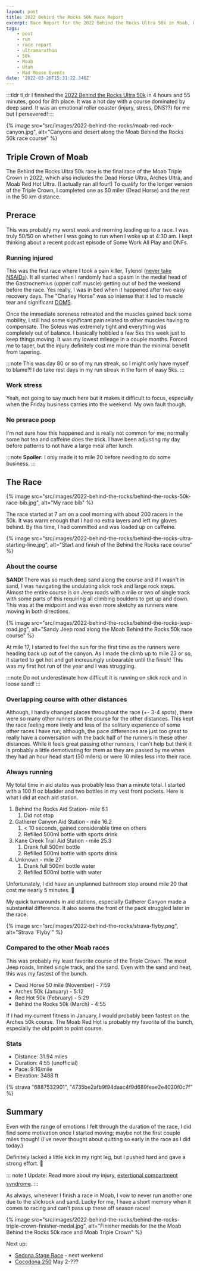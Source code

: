 ```yaml
---
layout: post
title: 2022 Behind the Rocks 50k Race Report
excerpt: Race Report for the 2022 Behind the Rocks Ultra 50k in Moab, Utah. I finished 8th in 4:55.
tags:
    - post
    - run
    - race report
    - ultramarathon
    - 50k
    - Moab
    - Utah
    - Mad Moose Events
date: '2022-03-26T15:31:22.346Z'
---
```

:::tldr
tl;dr I finished the [2022 Behind the Rocks Ultra 50k](https://www.madmooseevents.com/behind-the-rocks-home) in 4 hours and 55 minutes, good for 8th place. It was a hot day with a course dominated by deep sand. It was an emotional roller coaster (injury, stress, DNS??) for me but I persevered!
:::

{% image src="src/images/2022-behind-the-rocks/moab-red-rock-canyon.jpg", alt="Canyons and desert along the Moab Behind the Rocks 50k race course" %}

## Triple Crown of Moab

The Behind the Rocks Ultra 50k race is the final race of the Moab Triple Crown in 2022, which also includes the Dead Horse Ultra, Arches Ultra, and Moab Red Hot Ultra. (I actually ran all four!) To qualify for the longer version of the Triple Crown, I completed one as 50 miler (Dead Horse) and the rest in the 50 km distance.

## Prerace

This was probably my worst week and morning leading up to a race. I was truly 50/50 on whether I was going to run when I woke up at 4:30 am. I kept thinking about a recent podcast episode of Some Work All Play and DNFs.

### Running injured

This was the first race where I took a pain killer, Tylenol ([never take NSAIDs](https://med.stanford.edu/news/all-news/2017/07/pain-reliever-linked-to-kidney-injury-in-endurance-runners.html)). It all started when I randomly had a spasm in the medial head of the Gastrocnemius (upper calf muscle) getting out of bed the weekend before the race. Yes really, I was in bed when it happened after two easy recovery days. The "Charley Horse" was so intense that it led to muscle tear and significant [DOMS](https://link.springer.com/article/10.2165/00007256-200333020-00005).

Once the immediate soreness retreated and the muscles gained back some mobility, I still had some significant pain related to other muscles having to compensate. The Soleus was extremely tight and everything was completely out of balance. I basically hobbled a few 5ks this week just to keep things moving. It was my lowest mileage in a couple months. Forced me to taper, but the injury definitely cost me more than the minimal benefit from tapering.

:::note
This was day 80 or so of my run streak, so I might only have myself to blame?! I do take rest days in my run streak in the form of easy 5ks.
:::

### Work stress

Yeah, not going to say much here but it makes it difficult to focus, especially when the Friday business carries into the weekend. My own fault though.

### No prerace poop

I'm not sure how this happened and is really not common for me; normally some hot tea and caffeine does the trick. I have been adjusting my day before patterns to not have a large meal after lunch.

:::note
**Spoiler:** I only made it to mile 20 before needing to do some business.
:::

## The Race

{% image src="src/images/2022-behind-the-rocks/behind-the-rocks-50k-race-bib.jpg", alt="My race bib" %}

The race started at 7 am on a cool morning with about 200 racers in the 50k. It was warm enough that I had no extra layers and left my gloves behind. By this time, I had committed and was loaded up on caffeine.

{% image src="src/images/2022-behind-the-rocks/behind-the-rocks-ultra-starting-line.jpg", alt="Start and finish of the Behind the Rocks race course" %}

### About the course

**SAND!** There was so much deep sand along the course and if I wasn't in sand, I was navigating the undulating slick rock and large rock steps. Almost the entire course is on Jeep roads with a mile or two of single track with some parts of this requiring all climbing boulders to get up and down. This was at the midpoint and was even more sketchy as runners were moving in both directions.

{% image src="src/images/2022-behind-the-rocks/behind-the-rocks-jeep-road.jpg", alt="Sandy Jeep road along the Moab Behind the Rocks 50k race course" %}

At mile 17, I started to feel the sun for the first time as the runners were heading back up out of the canyon. As I made the climb up to mile 23 or so, it started to get hot and got increasingly unbearable until the finish! This was my first hot run of the year and I was struggling.

:::note
Do not underestimate how difficult it is running on slick rock and in loose sand!
:::

### Overlapping course with other distances

Although, I hardly changed places throughout the race (+- 3-4 spots), there were so many other runners on the course for the other distances. This kept the race feeling more lively and less of the solitary experience of some other races I have run; although, the pace differences are just too great to really have a conversation with the back half of the runners in these other distances. While it feels great passing other runners, I can't help but think it is probably a little demotivating for them as they are passed by me when they had an hour head start (50 milers) or were 10 miles less into their race.

### Always running

My total time in aid states was probably less than a minute total. I started with a 100 fl oz bladder and two bottles in my vest front pockets. Here is what I did at each aid station.

1. Behind the Rocks Aid Station- mile 6.1
    1. Did not stop
2. Gatherer Canyon Aid Station - mile 16.2
    1. < 10 seconds, gained considerable time on others
    1. Refilled 500ml bottle with sports drink
3. Kane Creek Trail Aid Station - mile 25.3
    1. Drank full 500ml bottle
    1. Refilled 500ml bottle with sports drink
4. Unknown - mile 27
    1. Drank full 500ml bottle water
    1. Refilled 500ml bottle with water

Unfortunately, I did have an unplanned bathroom stop around mile 20 that cost me nearly 5 minutes. :shit:

My quick turnarounds in aid stations, especially Gatherer Canyon made a substantial difference. It also seems the front of the pack struggled later in the race.

{% image src="src/images/2022-behind-the-rocks/strava-flyby.png", alt="Strava 'Flyby'" %}

### Compared to the other Moab races

This was probably my least favorite course of the Triple Crown. The most Jeep roads, limited single track, and the sand. Even with the sand and heat, this was my fastest of the bunch.

* Dead Horse 50 mile (November) - 7:59
* Arches 50k (January) - 5:12
* Red Hot 50k (February) - 5:29
* Behind the Rocks 50k (March) - 4:55

If I had my current fitness in January, I would probably been fastest on the Arches 50k course. The Moab Red Hot is probably my favorite of the bunch, especially the old point to point course.

### Stats

* Distance: 31.94 miles
* Duration: 4:55 (unofficial)  
* Pace: 9:16/mile
* Elevation: 3488 ft

{% strava "6887532901", "4735be2afb9f94daac4f9d689feae2e4020f0c7f" %}

## Summary

Even with the range of emotions I felt through the duration of the race, I did find some motivation once I started moving; maybe not the first couple miles though! (I've never thought about quitting so early in the race as I did today.)

Definitely lacked a little kick in my right leg, but I pushed hard and gave a strong effort. :100: 

::: note
:heavy_exclamation_mark: Update: Read more about my injury, [extertional compartment syndrome](/posts/running-with-exertional-compartment-syndrome/).
:::

As always, whenever I finish a race in Moab, I vow to never run another one due to the slickrock and sand. Lucky for me, I have a short memory when it comes to racing and can't pass up these off season races!

{% image src="src/images/2022-behind-the-rocks/behind-the-rocks-triple-crown-finisher-medal.jpg", alt="Finisher medals for the the Moab Behind the Rocks 50k race and Moab Triple Crown" %}

Next up: 
- [Sedona Stage Race](http://www.trailrunningescapes.com/) - next weekend
- [Cocodona 250](http://cocodona.com/) May 2-???